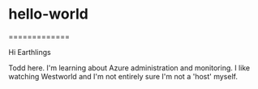 # hello-world
=============

Hi Earthlings

Todd here. I'm learning about Azure administration and monitoring.
I like watching Westworld and I'm not entirely sure I'm not a 'host' myself.
